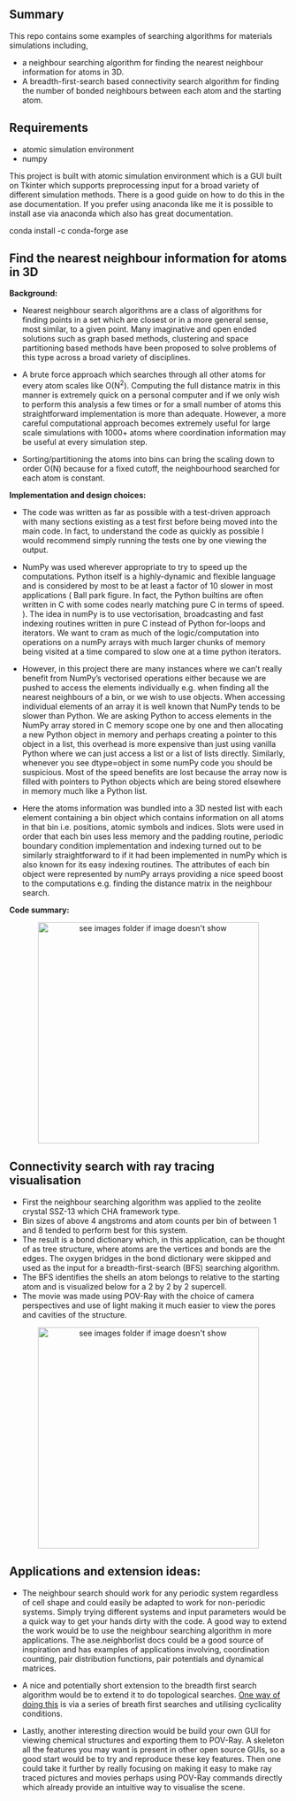 ## Summary

This repo contains some examples of searching algorithms for materials simulations including,
* a neighbour searching algorithm for finding the nearest neighbour information for atoms in 3D.
* A breadth-first-search based connectivity search algorithm for finding the number of bonded neighbours between each atom and the starting atom.

## Requirements

* atomic simulation environment
* numpy

This project is built with atomic simulation environment which is a GUI built on Tkinter which supports preprocessing input for a broad variety of different simulation methods. There is a good guide on how to do this in the ase documentation. If you prefer using anaconda like me it is possible to install ase via anaconda which also has great documentation.

conda install -c conda-forge ase

## Find the nearest neighbour information for atoms in 3D

**Background:**

* Nearest neighbour search algorithms are a class of algorithms for finding points in a set which are closest or in a more general sense, most similar, to a given point. Many imaginative and open ended solutions such as graph based methods, clustering and space partitioning based methods have been proposed to solve problems of this type across a broad variety of disciplines.

* A brute force approach which searches through all other atoms for every atom scales like O(N<sup>2</sup>). Computing the full distance matrix in this manner is extremely quick on a personal computer and if we only wish to perform this analysis a few times or for a small number of atoms this straightforward implementation is more than adequate. However, a more careful computational approach becomes extremely useful for large scale simulations with 1000+ atoms where coordination information may be useful at every simulation step. 

* Sorting/partitioning the atoms into bins can bring the scaling down to order O(N) because for a fixed cutoff, the neighbourhood searched for each atom is constant. 




**Implementation and design choices:**

* The code was written as far as possible with a test-driven approach with many sections existing as a test first before being moved into the main code. In fact, to understand the code as quickly as possible I would recommend simply running the tests one by one viewing the output. 

* NumPy was used wherever appropriate to try to speed up the computations. Python itself is a highly-dynamic and flexible language and is considered by most to be at least a factor of 10 slower in most applications ( Ball park figure. In fact, the Python builtins are often written in C with some codes nearly matching pure C in terms of speed. ). The idea in numPy is to use vectorisation, broadcasting and fast indexing routines written in pure C instead of Python for-loops and iterators. We want to cram as much of the logic/computation into operations on a numPy arrays with much larger chunks of memory being visited at a time compared to slow one at a time python iterators. 

* However, in this project there are many instances where we can’t really benefit from NumPy’s vectorised operations either because we are pushed to access the elements individually e.g. when finding all the nearest neighbours of a bin, or we wish to use objects. When accessing individual elements of an array it is well known that NumPy tends to be slower than Python. We are asking Python to access elements in the NumPy array stored in C memory scope one by one and then allocating a new Python object in memory and perhaps creating a pointer to this object in a list, this overhead is more expensive than just using vanilla Python where we can just access a list or a list of lists directly. Similarly, whenever you see dtype=object in some numPy code you should be suspicious. Most of the speed benefits are lost because the array now is filled with pointers to Python objects which are being stored elsewhere in memory much like a Python list.

* Here the atoms information was bundled into a 3D nested list with each element containing a bin object which contains information on all atoms in that bin i.e. positions, atomic symbols and indices. Slots were used in order that each bin uses less memory and the padding routine, periodic boundary condition implementation and indexing turned out to be similarly straightforward to if it had been implemented in numPy which is also known for its easy indexing routines. The attributes of each bin object were represented by numPy arrays providing a nice speed boost to the computations e.g. finding the distance matrix in the neighbour search.

**Code summary:**

<p align="center">
<img src="https://github.com/ashleytsmith/Useful_algorithms_for_materials_modelling/blob/main/Images_for_GitHub/neighbour_search_algo_overview.png" width="400" alt="see images folder if image doesn't show"> 
</p>


## Connectivity search with ray tracing visualisation

*	First the neighbour searching algorithm was applied to the zeolite crystal SSZ-13 which CHA framework type.
*	Bin sizes of above 4 angstroms and atom counts per bin of between 1 and 8 tended to perform best for this system.
*	The result is a bond dictionary which, in this application, can be thought of as tree structure, where atoms are the vertices and bonds are the edges. The oxygen bridges in the bond dictionary were skipped and used as the input for a breadth-first-search (BFS) searching algorithm.
*	The BFS identifies the shells an atom belongs to relative to the starting atom and is visualized below for a 2 by 2 by 2 supercell. 
*	The movie was made using POV-Ray with the choice of camera perspectives and use of light making it much easier to view the pores and cavities of the structure.

<p align="center">
<img src="https://github.com/ashleytsmith/Useful_algorithms_for_materials_modelling/blob/main/Images_for_GitHub/connectivity_search_movie.gif" width="400" alt="see images folder if image doesn't show"> 
</p>


## Applications and extension ideas: ##

* The neighbour search should work for any periodic system regardless of cell shape and could easily be adapted to work for non-periodic systems. Simply trying different systems and input parameters would be a quick way to get your hands dirty with the code. A good way to extend the work would be to use the neighbour searching algorithm in more applications. The ase.neighborlist docs could be a good source of inspiration and has examples of applications involving, coordination counting, pair distribution functions, pair potentials and dynamical matrices.

* A nice and potentially short extension to the breadth first search algorithm would be to extend it to do topological searches. [One way of doing this](https://www.sciencedirect.com/science/article/abs/pii/S1387181105003756) is via a series of breath first searches and utilising cyclicality conditions.

* Lastly, another interesting direction would be build your own GUI for viewing chemical structures and exporting them to POV-Ray.  A skeleton all the features you may want is present in other open source GUIs, so a good start would be to try and reproduce these key features. Then one could take it further by really focusing on making it easy to make ray traced pictures and movies perhaps using POV-Ray commands directly which already provide an intuitive way to visualise the scene. 


